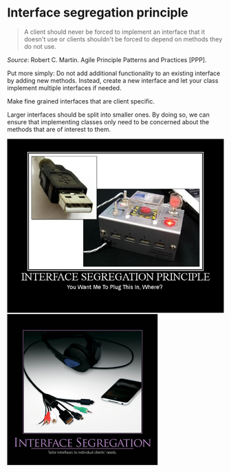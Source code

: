 # Interface segregation principle

> A client should never be forced to implement an interface that it doesn't use 
> or 
> clients shouldn't be forced to depend on methods they do not use.

*Source*: Robert C. Martin. Agile Principle Patterns and Practices [PPP].

Put more simply: Do not add additional functionality to an existing interface by adding new methods.
Instead, create a new interface and let your class implement multiple interfaces if needed.


 
 Make fine grained interfaces that are client specific.
 
Larger interfaces should be split into smaller ones. 
By doing so, we can ensure that implementing classes only need to be concerned about the methods that are of interest to them.

![image](InterfaceSegregationPrinciple.jpg)
![image](InterfaceSegregation.jpg)

